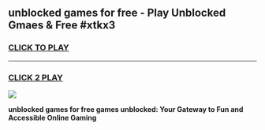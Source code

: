 
## unblocked games for free - Play Unblocked Gmaes & Free #xtkx3
<h3>
<a href="https://premium.freeplayer.one?title=unblocked_games_for_free&ref=01M">CLICK TO PLAY</a></h3>
<hr>

<h3>
<a href="https://premium.freeplayer.one?title=unblocked_games_for_free&ref=01M">CLICK 2 PLAY</a>
  
</h3>

<a href="https://premium.freeplayer.one?title=unblocked_games_for_free&ref=01M"><img src="https://clearcache.store/games.png"></a>


**unblocked games for free games unblocked: Your Gateway to Fun and Accessible Online Gaming**
